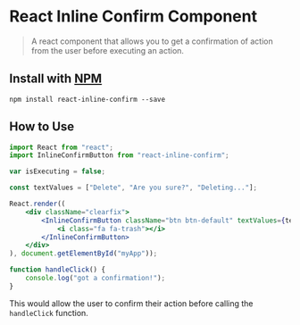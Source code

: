 # React Inline Confirm Component

> A react component that allows you to get a confirmation of action from the user before executing an action.

## Install with [NPM](https://www.npmjs.com/)

```
npm install react-inline-confirm --save
```

## How to Use

```jsx
import React from "react";
import InlineConfirmButton from "react-inline-confirm";

var isExecuting = false;

const textValues = ["Delete", "Are you sure?", "Deleting..."];

React.render((
	<div className="clearfix">
		<InlineConfirmButton className="btn btn-default" textValues={textValues} showTimer={true} onClick={handleClick}>
			<i class="fa fa-trash"></i>
		</InlineConfirmButton>
	</div>
), document.getElementById("myApp"));

function handleClick() {
	console.log("got a confirmation!");
}
```

This would allow the user to confirm their action before calling the `handleClick` function.
